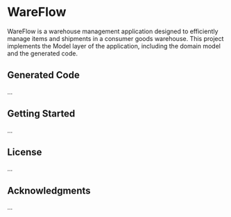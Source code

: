 # WareFlow

WareFlow is a warehouse management application designed to efficiently manage items and shipments in a consumer goods warehouse. This project implements the Model layer of the application, including the domain model and the generated code.

## Generated Code

...

## Getting Started

...

## License

...

## Acknowledgments

...
